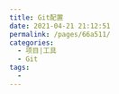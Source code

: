 ```yaml
---
title: Git配置
date: 2021-04-21 21:12:51
permalink: /pages/66a511/
categories:
  - 项目|工具
  - Git
tags:
  - 
---
```

<!--
 * @Author: 风铃
 * @Date: 2021-04-21 21:12:51
 * @Description:
-->
